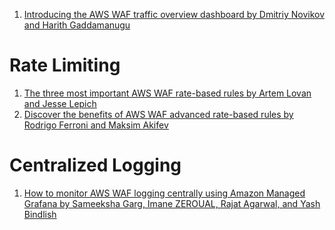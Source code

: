 

1. [Introducing the AWS WAF traffic overview dashboard by Dmitriy Novikov and Harith Gaddamanugu ](https://aws.amazon.com/blogs/security/introducing-the-aws-waf-traffic-overview-dashboard/)

# Rate Limiting

1. [The three most important AWS WAF rate-based rules by Artem Lovan and Jesse Lepich](https://aws.amazon.com/blogs/security/three-most-important-aws-waf-rate-based-rules/)
2. [Discover the benefits of AWS WAF advanced rate-based rules by Rodrigo Ferroni and Maksim Akifev](https://aws.amazon.com/blogs/security/discover-the-benefits-of-aws-waf-advanced-rate-based-rules/)

# Centralized Logging

1. [How to monitor AWS WAF logging centrally using Amazon Managed Grafana by Sameeksha Garg, Imane ZEROUAL, Rajat Agarwal, and Yash Bindlish](https://aws.amazon.com/blogs/mt/how-to-monitor-aws-waf-logging-centrally-using-amazon-managed-grafana/)

